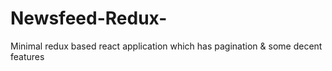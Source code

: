 # Newsfeed-Redux-
Minimal redux based react application which has pagination &amp; some decent features
